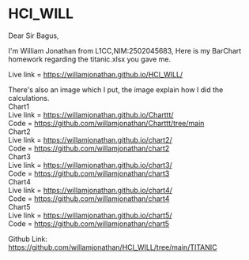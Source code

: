 # HCI_WILL
Dear Sir Bagus,

I'm William Jonathan from L1CC,NIM:2502045683, Here is my BarChart homework regarding the titanic.xlsx you gave me.

Live link = https://willamjonathan.github.io/HCI_WILL/

There's also an image which I put, the image explain how I did the calculations.<br>
Chart1 <br> Live link = https://willamjonathan.github.io/Charttt/ <br>
Code = https://github.com/willamjonathan/Charttt/tree/main <br>
Chart2 <br> Live link = https://willamjonathan.github.io/chart2/ <br>
Code = https://github.com/willamjonathan/chart2 <br>
Chart3 <br> Live link = https://willamjonathan.github.io/chart3/ <br>
Code = https://github.com/willamjonathan/chart3 <br>
Chart4 <br> Live link = https://willamjonathan.github.io/chart4/ <br>
Code = https://github.com/willamjonathan/chart4 <br>
Chart5 <br> Live link = https://willamjonathan.github.io/chart5/ <br>
Code = https://github.com/willamjonathan/chart5 <br>

Github Link: https://github.com/willamjonathan/HCI_WILL/tree/main/TITANIC
